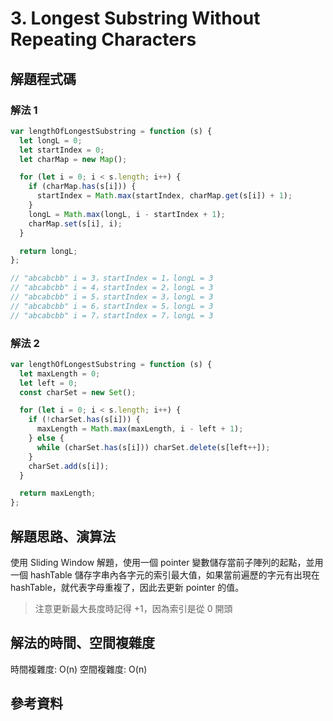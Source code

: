 # 3. Longest Substring Without Repeating Characters

## 解題程式碼

### 解法 1

```javascript
var lengthOfLongestSubstring = function (s) {
  let longL = 0;
  let startIndex = 0;
  let charMap = new Map();

  for (let i = 0; i < s.length; i++) {
    if (charMap.has(s[i])) {
      startIndex = Math.max(startIndex, charMap.get(s[i]) + 1);
    }
    longL = Math.max(longL, i - startIndex + 1);
    charMap.set(s[i], i);
  }

  return longL;
};

// "abcabcbb" i = 3，startIndex = 1，longL = 3
// "abcabcbb" i = 4，startIndex = 2，longL = 3
// "abcabcbb" i = 5，startIndex = 3，longL = 3
// "abcabcbb" i = 6，startIndex = 5，longL = 3
// "abcabcbb" i = 7，startIndex = 7，longL = 3
```

### 解法 2

```javascript
var lengthOfLongestSubstring = function (s) {
  let maxLength = 0;
  let left = 0;
  const charSet = new Set();

  for (let i = 0; i < s.length; i++) {
    if (!charSet.has(s[i])) {
      maxLength = Math.max(maxLength, i - left + 1);
    } else {
      while (charSet.has(s[i])) charSet.delete(s[left++]);
    }
    charSet.add(s[i]);
  }

  return maxLength;
};
```

## 解題思路、演算法

使用 Sliding Window 解題，使用一個 pointer 變數儲存當前子陣列的起點，並用一個 hashTable 儲存字串內各字元的索引最大值，如果當前遍歷的字元有出現在 hashTable，就代表字母重複了，因此去更新 pointer 的值。

> 注意更新最大長度時記得 +1，因為索引是從 0 開頭

## 解法的時間、空間複雜度

時間複雜度: O(n)
空間複雜度: O(n)

## 參考資料
